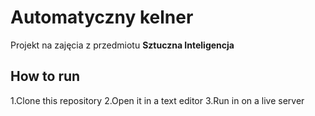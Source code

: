 # Automatyczny kelner

Projekt na zajęcia z przedmiotu **Sztuczna Inteligencja**

## How to run

1.Clone this repository
2.Open it in a text editor
3.Run in on a live server